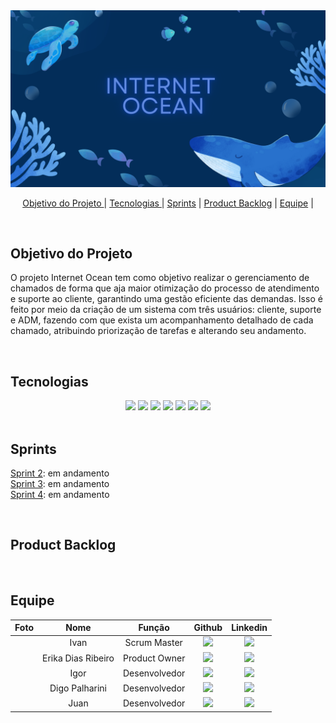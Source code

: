 <img src="documents/img/ImagemInicialMain.png">

<br>

<p align="center">
  <a href="#objetivo">Objetivo do Projeto </a>  |
  <a href="#tecnologias">Tecnologias </a>  |
  <a href="#sprints">Sprints</a>  |
  <a href="#backlog">Product Backlog</a>  | 
  <a href="#equipe">Equipe</a>  |
</p>

</br>

<span id="objetivo">
  
## Objetivo do Projeto
O projeto Internet Ocean tem como objetivo realizar o gerenciamento de chamados de forma que aja maior otimização do processo de atendimento e suporte ao cliente, garantindo uma gestão eficiente das demandas. Isso é feito por meio da criação de um sistema com três usuários: cliente, suporte e ADM, fazendo com que exista um acompanhamento detalhado de cada chamado, atribuindo priorização de tarefas e alterando seu andamento.

<br>

<span id="tecnologias">
 
## Tecnologias
<div align="center">
<img src="https://img.shields.io/badge/JavaScript-F7DF1E?style=for-the-badge&logo=javascript&logoColor=black">  <img src="https://img.shields.io/badge/Node.js-43853D?style=for-the-badge&logo=node.js&logoColor=white">  <img src="https://img.shields.io/badge/TypeScript-007ACC?style=for-the-badge&logo=typescript&logoColor=white">  <img src="https://img.shields.io/badge/React-20232A?style=for-the-badge&logo=react&logoColor=61DAFB">  <img src="https://img.shields.io/badge/MySQL-07405E?style=for-the-badge&logo=mysql&logoColor=white"> <img src="https://img.shields.io/badge/HTML5-E34F26?style=for-the-badge&logo=html5&logoColor=white"> <img src="https://img.shields.io/badge/CSS3-1572B6?style=for-the-badge&logo=css3&logoColor=white">
</div>

<br>

<span id="sprints">

## Sprints
[Sprint 2](): em andamento   <br>
[Sprint 3](): em andamento   <br>
[Sprint 4](): em andamento  

<br>

<span id="backlog">

## Product Backlog

<br>

<span id="equipe">

## Equipe
|   Foto  |     Nome      |     Função     |     Github     |     Linkedin     |
| :-----: | :-----------: | :------------: | :------------: | :--------------: |
| <img src=""> | Ivan          | Scrum Master | <a href=""><img src="https://img.shields.io/badge/GitHub-100000?style=for-the-badge&logo=github&logoColor=white"></a> | <a href=""><img src="https://img.shields.io/badge/LinkedIn-0077B5?style=for-the-badge&logo=linkedin&logoColor=white"></a> | 
| <img src=""> | Erika Dias Ribeiro | Product Owner | <a href=""><img src="https://img.shields.io/badge/GitHub-100000?style=for-the-badge&logo=github&logoColor=white"></a> | <a href=""><img src="https://img.shields.io/badge/LinkedIn-0077B5?style=for-the-badge&logo=linkedin&logoColor=white"></a> |
| <img src=""> | Igor | Desenvolvedor | <a href=""><img src="https://img.shields.io/badge/GitHub-100000?style=for-the-badge&logo=github&logoColor=white"></a> | <a href=""><img src="https://img.shields.io/badge/LinkedIn-0077B5?style=for-the-badge&logo=linkedin&logoColor=white"></a> |
| <img src=""> | Digo Palharini | Desenvolvedor | <a href=""><img src="https://img.shields.io/badge/GitHub-100000?style=for-the-badge&logo=github&logoColor=white"></a> | <a href=""><img src="https://img.shields.io/badge/LinkedIn-0077B5?style=for-the-badge&logo=linkedin&logoColor=white"></a> |
| <img src=""> | Juan | Desenvolvedor | <a href=""><img src="https://img.shields.io/badge/GitHub-100000?style=for-the-badge&logo=github&logoColor=white"></a> | <a href=""><img src="https://img.shields.io/badge/LinkedIn-0077B5?style=for-the-badge&logo=linkedin&logoColor=white"></a> |
